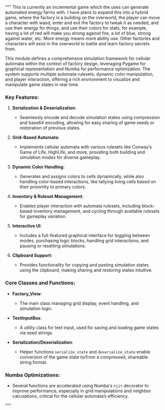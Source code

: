 """
This is currently an incremental game which the uses can generate automated energy farms with. I have plans to expand
this into a hybrid game, where the factory is a building on the overworld, the player can move a character with wasd,
enter and exit the factory to tweak it as needed, and use their energy for things, and use their colors for stats,
for example, having a lot of red will make you strong against fire, a lot of blue, strong against water, etc.
More energy means more ability use. Other factories and characters will exist in the overworld to battle and learn
factory secrets from.

This module defines a comprehensive simulation framework for cellular automata within the context of factory design,
leveraging Pygame for graphical representation and Numba for performance optimization. The system supports multiple 
automata rulesets, dynamic color manipulation, and player interaction, offering a rich environment to visualize and 
manipulate game states in real-time.

### Key Features:
1. **Serialization & Deserialization**: 
   - Seamlessly encode and decode simulation states using compression and base64 encoding, allowing for easy sharing 
     of game seeds or restoration of previous states.
   
2. **Grid-Based Automata**: 
   - Implements cellular automata with various rulesets like Conway’s Game of Life, HighLife, and more, providing both 
     building and simulation modes for diverse gameplay.
   
3. **Dynamic Color Handling**: 
   - Generates and assigns colors to cells dynamically, while also handling color-based interactions, like tallying 
     living cells based on their proximity to primary colors.

4. **Inventory & Ruleset Management**: 
   - Enables player interaction with automata rulesets, including block-based inventory management, and cycling through 
     available rulesets for gameplay variation.

5. **Interactive UI**: 
   - Includes a full-featured graphical interface for toggling between modes, purchasing logic blocks, handling grid 
     interactions, and pausing or resetting simulations.

6. **Clipboard Support**: 
   - Provides functionality for copying and pasting simulation states using the clipboard, making sharing and restoring 
     states intuitive.

### Core Classes and Functions:
- **Factory_View**: 
   - The main class managing grid display, event handling, and simulation logic.
   
- **TextInputBox**: 
   - A utility class for text input, used for saving and loading game states via seed strings.

- **Serialization/Deserialization**: 
   - Helper functions `serialize_state` and `deserialize_state` enable conversion of the game state to/from a 
     compressed, shareable string format.

### Numba Optimizations:
- Several functions are accelerated using Numba's `njit` decorator to improve performance, especially in grid manipulations 
  and neighbor calculations, critical for the cellular automata’s efficiency.

"""
